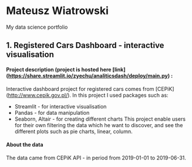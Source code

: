 # Mateusz Wiatrowski
My data science portfolio

## 1. Registered Cars Dashboard - interactive visualisation
#### Project description  (project is hosted here [link] (https://share.streamlit.io/zyechu/analiticsdash/deploy/main.py) :
Interactive dashboard project for registered cars comes from [CEPiK] (http://www.cepik.gov.pl/). In this project I used packages such as:
- Streamlit - for interactive visualisation
- Pandas - for data manipulation
- Seaborn, Altair - for creating different charts
This project enable users for their own filtering the data which he want to discover, and see the different plots such as pie charts, linear, column.
#### About the data
The data came from CEPiK API - in period from 2019-01-01 to 2019-06-31.

